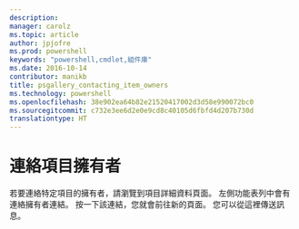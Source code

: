 ```yaml
---
description: 
manager: carolz
ms.topic: article
author: jpjofre
ms.prod: powershell
keywords: "powershell,cmdlet,組件庫"
ms.date: 2016-10-14
contributor: manikb
title: psgallery_contacting_item_owners
ms.technology: powershell
ms.openlocfilehash: 38e902ea64b82e21520417002d3d58e990072bc0
ms.sourcegitcommit: c732e3ee6d2e0e9cd8c40105d6fbfd4d207b730d
translationtype: HT
---
```

# <a name="contacting-item-owners"></a>連絡項目擁有者

若要連絡特定項目的擁有者，請瀏覽到項目詳細資料頁面。
左側功能表列中會有連絡擁有者連結。
按一下該連結，您就會前往新的頁面。
您可以從這裡傳送訊息。

